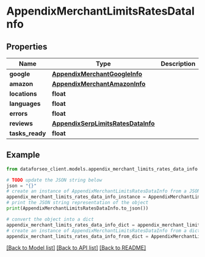 # AppendixMerchantLimitsRatesDataInfo


## Properties

Name | Type | Description | Notes
------------ | ------------- | ------------- | -------------
**google** | [**AppendixMerchantGoogleInfo**](AppendixMerchantGoogleInfo.md) |  | [optional] 
**amazon** | [**AppendixMerchantAmazonInfo**](AppendixMerchantAmazonInfo.md) |  | [optional] 
**locations** | **float** |  | [optional] 
**languages** | **float** |  | [optional] 
**errors** | **float** |  | [optional] 
**reviews** | [**AppendixSerpLimitsRatesDataInfo**](AppendixSerpLimitsRatesDataInfo.md) |  | [optional] 
**tasks_ready** | **float** |  | [optional] 

## Example

```python
from dataforseo_client.models.appendix_merchant_limits_rates_data_info import AppendixMerchantLimitsRatesDataInfo

# TODO update the JSON string below
json = "{}"
# create an instance of AppendixMerchantLimitsRatesDataInfo from a JSON string
appendix_merchant_limits_rates_data_info_instance = AppendixMerchantLimitsRatesDataInfo.from_json(json)
# print the JSON string representation of the object
print(AppendixMerchantLimitsRatesDataInfo.to_json())

# convert the object into a dict
appendix_merchant_limits_rates_data_info_dict = appendix_merchant_limits_rates_data_info_instance.to_dict()
# create an instance of AppendixMerchantLimitsRatesDataInfo from a dict
appendix_merchant_limits_rates_data_info_from_dict = AppendixMerchantLimitsRatesDataInfo.from_dict(appendix_merchant_limits_rates_data_info_dict)
```
[[Back to Model list]](../README.md#documentation-for-models) [[Back to API list]](../README.md#documentation-for-api-endpoints) [[Back to README]](../README.md)


